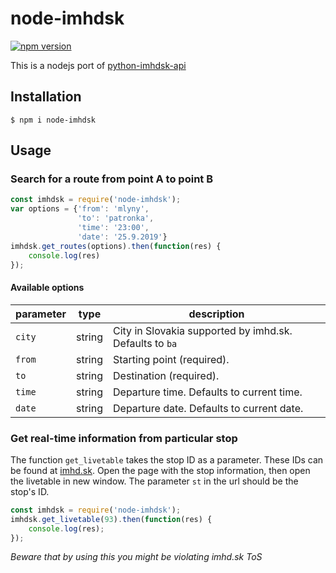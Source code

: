 # node-imhdsk

[![npm version](https://badge.fury.io/js/node-imhdsk.svg)](https://badge.fury.io/js/node-imhdsk)

This is a nodejs port of [python-imhdsk-api](https://github.com/mrshu/python-imhdsk-api)

## Installation

`$ npm i node-imhdsk`

## Usage

### Search for a route from point A to point B

```javascript
const imhdsk = require('node-imhdsk');
var options = {'from': 'mlyny',
               'to': 'patronka',
               'time': '23:00',
               'date': '25.9.2019'}
imhdsk.get_routes(options).then(function(res) {
    console.log(res)
});
```

#### Available options

| parameter | type    | description                                             |
| --------- | ------- | ------------------------------------------------------- |
| `city`    | string  | City in Slovakia supported by imhd.sk. Defaults to `ba` |
| `from`    | string  | Starting point (required).                              |
| `to`      | string  | Destination (required).                                 |
| `time`    | string  | Departure time. Defaults to current time.               |
| `date`    | string  | Departure date. Defaults to current date.               |

### Get real-time information from particular stop

The function `get_livetable` takes the stop ID as a parameter. These IDs can
be found at [imhd.sk](https://imhd.sk). Open the page with the stop information,
then open the livetable in new window. The parameter `st` in the url should be
the stop's ID.

```javascript
const imhdsk = require('node-imhdsk');
imhdsk.get_livetable(93).then(function(res) {
    console.log(res);
});
```

*Beware that by using this you might be violating imhd.sk ToS*
